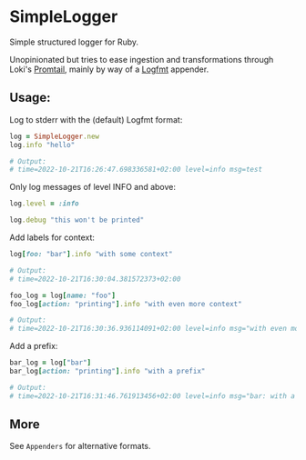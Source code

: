 # SimpleLogger

Simple structured logger for Ruby.

Unopinionated but tries to ease ingestion and transformations through Loki's
[Promtail][promtail], mainly by way of a [Logfmt][logfmt] appender.

[logfmt]: https://brandur.org/logfmt
[promtail]: https://grafana.com/docs/loki/latest/clients/promtail/

## Usage:

Log to stderr with the (default) Logfmt format:

```ruby
log = SimpleLogger.new
log.info "hello"

# Output:
# time=2022-10-21T16:26:47.698336581+02:00 level=info msg=test
```

Only log messages of level INFO and above:

```ruby
log.level = :info

log.debug "this won't be printed"
```

Add labels for context:

```ruby
log[foo: "bar"].info "with some context"

# Output:
# time=2022-10-21T16:30:04.381572373+02:00

foo_log = log[name: "foo"]
foo_log[action: "printing"].info "with even more context"

# Output:
# time=2022-10-21T16:30:36.936114091+02:00 level=info msg="with even more context" name=foo action=printing
```

Add a prefix:

```ruby
bar_log = log["bar"]
bar_log[action: "printing"].info "with a prefix"

# Output:
# time=2022-10-21T16:31:46.761913456+02:00 level=info msg="bar: with a prefix" action=printing
```

## More

See `Appenders` for alternative formats.
